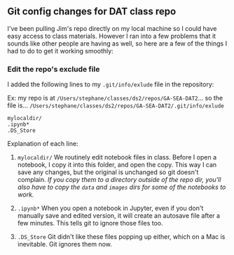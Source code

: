 ## Git config changes for DAT class repo

I've been pulling Jim's repo directly on my local machine so I could have easy access to class materials. However I ran into a few problems that it sounds like other people are having as well, so here are a few of the things I had to do to get it working smoothly:

### Edit the repo's exclude file

I added the following lines to my `.git/info/exlude` file in the repository:

Ex: my repo is at
`/Users/stephane/classes/ds2/repos/GA-SEA-DAT2`...
so the file is...
`/Users/stephane/classes/ds2/repos/GA-SEA-DAT2/.git/info/exlude`

```
mylocaldir/
.ipynb*
.DS_Store
```

Explanation of each line: 

1. `mylocaldir/`
We routinely edit notebook files in class. Before I open a notebook, I copy it into this folder, and open the copy. This way I can save any changes, but the original is unchanged so git doesn't complain. *If you copy them to a directory outside of the repo dir, you'll also have to copy the `data` and `images` dirs for some of the notebooks to work.*

2. `.ipynb*` When you open a notebook in Jupyter, even if you don't manually save and edited version, it will create an autosave file after a few minutes. This tells git to ignore those files too.

3. `.DS_Store` Git didn't like these files popping up either, which on a Mac is inevitable. Git ignores them now.
